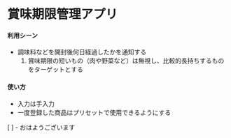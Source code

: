 # 賞味期限管理アプリ

#### 利用シーン

* 調味料などを開封後何日経過したかを通知する
  1. 賞味期限の短いもの（肉や野菜など）は無視し、比較的長持ちするものをターゲットとする

#### 使い方
* 入力は手入力
* 一度登録した商品はプリセットで使用できるようにする

[ ] - おはようございます